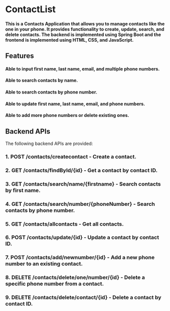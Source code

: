 # ContactList
#### This is a Contacts Application that allows you to manage contacts like the one in your phone. It provides functionality to create, update, search, and delete contacts. The backend is implemented using Spring Boot and the frontend is implemented using HTML, CSS, and JavaScript.
## Features
#### Able to input first name, last name, email, and multiple phone numbers.
#### Able to search contacts by name.
#### Able to search contacts by phone number.
#### Able to update first name, last name, email, and phone numbers.
#### Able to add more phone numbers or delete existing ones.


## Backend APIs
The following backend APIs are provided:

### 1. POST /contacts/createcontact - Create a contact.
### 2. GET /contacts/findById/{id} - Get a contact by contact ID.
### 3. GET /contacts/search/name/{firstname} - Search contacts by first name.
### 4. GET /contacts/search/number/{phoneNumber} - Search contacts by phone number.
### 5. GET /contacts/allcontacts - Get all contacts.
### 6. POST /contacts/update/{id} - Update a contact by contact ID.
### 7. POST /contacts/add/newnumber/{id} - Add a new phone number to an existing contact.
### 8. DELETE /contacts/delete/one/number/{id} - Delete a specific phone number from a contact.
### 9. DELETE /contacts/delete/contact/{id} - Delete a contact by contact ID.
